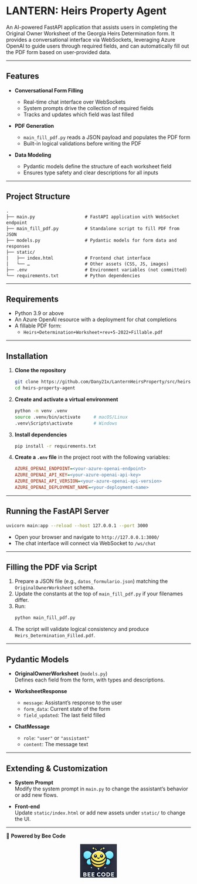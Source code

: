 # LANTERN: Heirs Property Agent

An AI-powered FastAPI application that assists users in completing the Original Owner Worksheet of the Georgia Heirs Determination form. It provides a conversational interface via WebSockets, leveraging Azure OpenAI to guide users through required fields, and can automatically fill out the PDF form based on user-provided data.

---

## Features

- **Conversational Form Filling**  
  - Real-time chat interface over WebSockets  
  - System prompts drive the collection of required fields  
  - Tracks and updates which field was last filled  

- **PDF Generation**  
  - `main_fill_pdf.py` reads a JSON payload and populates the PDF form  
  - Built-in logical validations before writing the PDF  

- **Data Modeling**  
  - Pydantic models define the structure of each worksheet field  
  - Ensures type safety and clear descriptions for all inputs  

---

## Project Structure

```
.
├── main.py                   # FastAPI application with WebSocket endpoint
├── main_fill_pdf.py          # Standalone script to fill PDF from JSON
├── models.py                 # Pydantic models for form data and responses
├── static/
│   ├── index.html            # Frontend chat interface
│   └── …                     # Other assets (CSS, JS, images)
├── .env                      # Environment variables (not committed)
└── requirements.txt          # Python dependencies
```

---

## Requirements

- Python 3.9 or above  
- An Azure OpenAI resource with a deployment for chat completions  
- A fillable PDF form:  
  - `Heirs+Determination+Worksheet+rev+5-2022+Fillable.pdf`  

---

## Installation

1. **Clone the repository**  
   ```bash
   git clone https://github.com/Dany21x/LanternHeirsProperty/src/heirs-property-agent.git
   cd heirs-property-agent
   ```

2. **Create and activate a virtual environment**  
   ```bash
   python -m venv .venv
   source .venv/bin/activate     # macOS/Linux
   .venv\Scripts\activate        # Windows
   ```

3. **Install dependencies**  
   ```bash
   pip install -r requirements.txt
   ```

4. **Create a `.env` file** in the project root with the following variables:
   ```ini
   AZURE_OPENAI_ENDPOINT=<your-azure-openai-endpoint>
   AZURE_OPENAI_API_KEY=<your-azure-openai-api-key>
   AZURE_OPENAI_API_VERSION=<your-azure-openai-api-version>
   AZURE_OPENAI_DEPLOYMENT_NAME=<your-deployment-name>
   ```

---

## Running the FastAPI Server

```bash
uvicorn main:app --reload --host 127.0.0.1 --port 3000
```

- Open your browser and navigate to `http://127.0.0.1:3000/`  
- The chat interface will connect via WebSocket to `/ws/chat`  

---

## Filling the PDF via Script

1. Prepare a JSON file (e.g., `datos_formulario.json`) matching the `OriginalOwnerWorksheet` schema.
2. Update the constants at the top of `main_fill_pdf.py` if your filenames differ.
3. Run:
   ```bash
   python main_fill_pdf.py
   ```
4. The script will validate logical consistency and produce `Heirs_Determination_Filled.pdf`.

---

## Pydantic Models

- **OriginalOwnerWorksheet** (`models.py`)  
  Defines each field from the form, with types and descriptions.

- **WorksheetResponse**  
  - `message`: Assistant’s response to the user  
  - `form_data`: Current state of the form  
  - `field_updated`: The last field filled  

- **ChatMessage**  
  - `role`: `"user"` or `"assistant"`  
  - `content`: The message text  

---

## Extending & Customization

- **System Prompt**  
  Modify the system prompt in `main.py` to change the assistant’s behavior or add new flows.

- **Front-end**  
  Update `static/index.html` or add new assets under `static/` to change the UI.

---
🐝 **Powered by Bee Code**
<p align="center">
  <img src="assets/bee_code.png" alt="Bee Code Logo" width="100">
</p>
